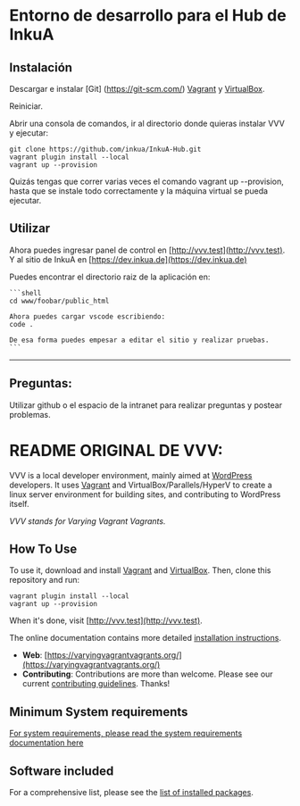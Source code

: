# Entorno de desarrollo para el Hub de InkuA

## Instalación

Descargar e instalar [Git] (https://git-scm.com/) 
[Vagrant](https://www.vagrantup.com) y 
[VirtualBox](https://www.virtualbox.org/).

Reiniciar.

Abrir una consola de comandos, ir al directorio donde quieras instalar VVV y ejecutar:

```shell
git clone https://github.com/inkua/InkuA-Hub.git
vagrant plugin install --local
vagrant up --provision
```
Quizás tengas que correr varias veces el comando vagrant up --provision, hasta que se instale todo correctamente y la máquina virtual se pueda ejecutar.

## Utilizar
Ahora puedes ingresar panel de control en [http://vvv.test](http://vvv.test). Y al sitio de InkuA en [https://dev.inkua.de](https://dev.inkua.de)

Puedes encontrar el directorio raiz de la aplicación en:
    
    ```shell
    cd www/foobar/public_html
    
    Ahora puedes cargar vscode escribiendo:
    code . 

    De esa forma puedes empesar a editar el sitio y realizar pruebas. 
    ```

---

## Preguntas:
Utilizar github o el espacio de la intranet para realizar preguntas y postear problemas.





# README ORIGINAL DE VVV:


VVV is a local developer environment, mainly aimed at [WordPress](https://wordpress.org) developers. It uses [Vagrant](https://www.vagrantup.com) and VirtualBox/Parallels/HyperV to create a linux server environment for building sites, and contributing to WordPress itself.

_VVV stands for Varying Vagrant Vagrants._

## How To Use

To use it, download and install [Vagrant](https://www.vagrantup.com) and [VirtualBox](https://www.virtualbox.org/). Then, clone this repository and run:

```shell
vagrant plugin install --local
vagrant up --provision
```

When it's done, visit [http://vvv.test](http://vvv.test).

The online documentation contains more detailed [installation instructions](https://varyingvagrantvagrants.org/docs/en-US/installation/).

* **Web**: [https://varyingvagrantvagrants.org/](https://varyingvagrantvagrants.org/)
* **Contributing**: Contributions are more than welcome. Please see our current [contributing guidelines](https://varyingvagrantvagrants.org/docs/en-US/contributing/). Thanks!

## Minimum System requirements

[For system requirements, please read the system requirements documentation here](https://varyingvagrantvagrants.org/docs/en-US/installation/software-requirements/)

## Software included

For a comprehensive list, please see the [list of installed packages](https://varyingvagrantvagrants.org/docs/en-US/installed-packages/).

